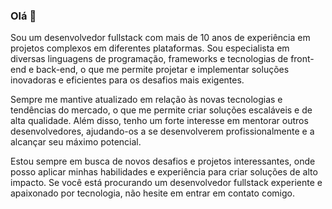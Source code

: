 ### Olá 👋

Sou um desenvolvedor fullstack com mais de 10 anos de experiência em projetos complexos em diferentes plataformas. Sou especialista em diversas linguagens de programação, frameworks e tecnologias de front-end e back-end, o que me permite projetar e implementar soluções inovadoras e eficientes para os desafios mais exigentes.

Sempre me mantive atualizado em relação às novas tecnologias e tendências do mercado, o que me permite criar soluções escaláveis e de alta qualidade. Além disso, tenho um forte interesse em mentorar outros desenvolvedores, ajudando-os a se desenvolverem profissionalmente e a alcançar seu máximo potencial.

Estou sempre em busca de novos desafios e projetos interessantes, onde posso aplicar minhas habilidades e experiência para criar soluções de alto impacto. Se você está procurando um desenvolvedor fullstack experiente e apaixonado por tecnologia, não hesite em entrar em contato comigo.

